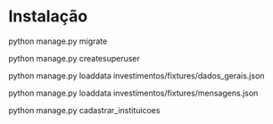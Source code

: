 # Instalação

python manage.py migrate

python manage.py createsuperuser

python manage.py loaddata investimentos/fixtures/dados_gerais.json

python manage.py loaddata investimentos/fixtures/mensagens.json

python manage.py cadastrar_instituicoes


